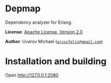 Depmap
======

Dependency analyzer for Erlang.

__License__: [Apache License, Version 2.0](http://www.apache.org/licenses/LICENSE-2.0.html)

__Author__: Uvarov Michael ([`arcusfelis@gmail.com`](mailto:arcusfelis@gmail.com))


Installation and building
=========================

Open http://127.0.0.1:2080
